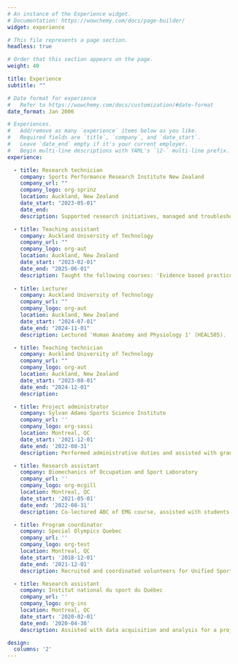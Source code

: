 ```yaml
---
# An instance of the Experience widget.
# Documentation: https://wowchemy.com/docs/page-builder/
widget: experience

# This file represents a page section.
headless: true

# Order that this section appears on the page.
weight: 40

title: Experience
subtitle: ""

# Date format for experience
#   Refer to https://wowchemy.com/docs/customization/#date-format
date_format: Jan 2006

# Experiences.
#   Add/remove as many `experience` items below as you like.
#   Required fields are `title`, `company`, and `date_start`.
#   Leave `date_end` empty if it's your current employer.
#   Begin multi-line descriptions with YAML's `|2-` multi-line prefix.
experience:

  - title: Research technician
    company: Sports Performance Research Institute New Zealand 
    company_url: ""
    company_logo: org-sprinz
    location: Auckland, New Zealand
    date_start: "2023-05-01"
    date_end:
    description: Supported research initiatives, managed and troubleshooted lab equipment.

  - title: Teaching assistant
    company: Auckland University of Technology
    company_url: ""
    company_logo: org-aut
    location: Auckland, New Zealand
    date_start: "2023-02-01"
    date_end: "2025-06-01"
    description: Taught the following courses: 'Evidence based practice' (SPOR608), 'Exercise Physiology 1' (SPSC502), 'Exercise PHysiology 2' (SPSC605).
    
  - title: Lecturer
    company: Auckland University of Technology
    company_url: ""
    company_logo: org-aut
    location: Auckland, New Zealand
    date_start: "2024-07-01"
    date_end: "2024-11-01"
    description: Lectured 'Human Anatomy and Physiology 1' (HEAL505).

  - title: Teaching technician
    company: Auckland University of Technology
    company_url: ""
    company_logo: org-aut
    location: Auckland, New Zealand
    date_start: "2023-08-01"
    date_end: "2024-12-01"
    description:

  - title: Project administrator
    company: Sylvan Adams Sports Science Institute
    company_url: ''
    company_logo: org-sassi
    location: Montreal, QC
    date_start: '2021-12-01'
    date_end: '2022-08-31'
    description: Performed administrative duties and assisted with grant & McGill institute status applications.

  - title: Research assistant
    company: Biomechanics of Occupation and Sport Laboratory
    company_url: ''
    company_logo: org-mcgill
    location: Montreal, QC
    date_start: '2021-05-01'
    date_end: '2022-08-31'
    description: Co-lectured ABC of EMG course, assisted with students' projects, and ensured lab operation & maintenance.

  - title: Program coordinator
    company: Special Olympics Quebec
    company_url: ''
    company_logo: org-test
    location: Montreal, QC
    date_start: '2018-12-01'
    date_end: '2021-12-01'
    description: Recruited and coordinated volunteers for Unified Sport, Training Support Project, and Virtual physical activity program.

  - title: Research assistant
    company: Institut national du sport du Québec
    company_url: ''
    company_logo: org-ins
    location: Montreal, QC
    date_start: '2020-02-01'
    date_end: '2020-04-30'
    description: Assisted with data acquisition and analysis for a project in collaboration with Judo Canada.

design:
  columns: '2'
---
```

